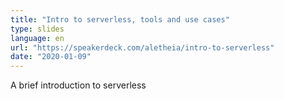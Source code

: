```yaml
---
title: "Intro to serverless, tools and use cases"
type: slides
language: en
url: "https://speakerdeck.com/aletheia/intro-to-serverless"
date: "2020-01-09"
---
```


A brief introduction to serverless